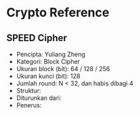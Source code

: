 # Crypto Reference

## SPEED Cipher

* Pencipta: Yuliang Zheng
* Kategori: Block Cipher
* Ukuran block (bit): 64 / 128 / 256
* Ukuran kunci (bit): 128
* Jumlah round: N < 32, dan habis dibagi 4
* Struktur: 
* Diturunkan dari:
* Penerus: